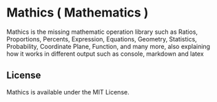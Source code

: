 # Mathics ( Mathematics )

Mathics is the missing mathematic operation library such as Ratios, Proportions, Percents, Expression, 
Equations, Geometry, Statistics, Probability, Coordinate Plane, Function, and many more, also explaining 
how it works in different output such as console, markdown and latex

## License

Mathics is available under the MIT License.